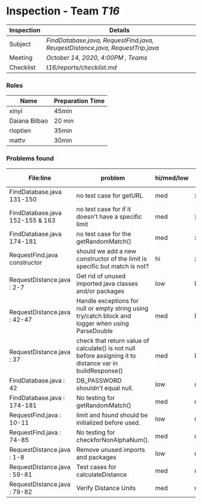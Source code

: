 # Inspection - Team *T16* 
 
| Inspection | Details |
| ----- | ----- |
| Subject | *FindDatabase.java, RequestFind.java, ReuqestDistance.java, RequestTrip.java* |
| Meeting | *October 14, 2020, 4:00PM , Teams* |
| Checklist | *t16/reports/checklist.md* |

### Roles

| Name | Preparation Time |
| ----- | ----- |
| xinyi | 45min |
| Daiana Bilbao | 20 min |
| rloptien | 35min |
| mattv | 30min |

### Problems found

| File:line | problem | hi/med/low | who found | github#  |
| ----- | ----- |----- | ----- | ----- |
| FindDatabase.java 131-150| no test case for getURL  | med | xinyi | #340 |
| FindDatabase.java 152-155 & 163 | no test case for if it doesn't have a specific limit | med | xinyi | #340 |
| FindDatabase.java 174-181 | no test case for the getRandomMatch()| med | xinyi | #341 |
| RequestFind.java constructor| should we add a new constructor of the limit is specific but match is not? | hi | xinyi| #336 |
| RequestDistance.java : 2-7  | Get rid of unused imported java classes and/or packages | low | Daiana | --- |
| RequestDistance.java : 42-47 | Handle exceptions for null or empty string using try/catch block and logger when using ParseDouble | med | Daiana | --- |
| RequestDistance.java : 37  | check that return value of calculate() is not null before assigning it to distance var in buildResponse() | med | Daiana | --- |
| FindDatabase.java : 42 | DB_PASSWORD shouldn't equal null. | low | rloptien | |
| FindDatabase.java : 174-181 | No testing for getRandomMatch() | med | rloptien | |
| RequestFind.java : 10-11 | limit and found should be initialized before used. | low | rloptien | |
| RequestFind.java : 74-85 | No testing for checkforNonAlphaNum(). | med | rloptien | |
| RequestDistance.java : 1-8 | Remove unused imports and packages | low | mattv | #335 | |
| RequestDistance.java : 59-81 | Test cases for calculateDistance | med | mattv | #339 | | 
| RequestDistance.java : 79-82 | Verify Distance Units | med | mattv | #339 | |
